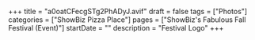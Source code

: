+++
title = "a0oatCFecgSTg2PhADyJ.avif"
draft = false
tags = ["Photos"]
categories = ["ShowBiz Pizza Place"]
pages = ["ShowBiz's Fabulous Fall Festival (Event)"]
startDate = ""
description = "Festival Logo"
+++

